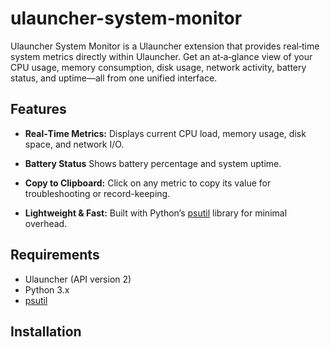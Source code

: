# ulauncher-system-monitor
Ulauncher System Monitor is a Ulauncher extension that provides real‑time system metrics directly within Ulauncher. Get an at‑a‑glance view of your CPU usage, memory consumption, disk usage, network activity, battery status, and uptime—all from one unified interface.

## Features

- **Real‑Time Metrics:**
  Displays current CPU load, memory usage, disk space, and network I/O.

- **Battery Status**
  Shows battery percentage and system uptime.

- **Copy to Clipboard:**
  Click on any metric to copy its value for troubleshooting or record-keeping.

- **Lightweight & Fast:**
  Built with Python’s [psutil](https://github.com/giampaolo/psutil) library for minimal overhead.

## Requirements

- Ulauncher (API version 2)
- Python 3.x
- [psutil](https://github.com/giampaolo/psutil)

## Installation
